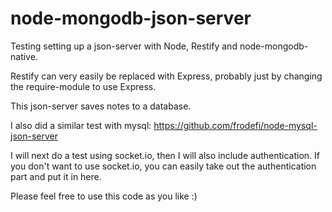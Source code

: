 node-mongodb-json-server
========================

Testing setting up a json-server with Node, Restify and node-mongodb-native.

Restify can very easily be replaced with Express, probably just by changing the require-module to use Express.

This json-server saves notes to a database.

I also did a similar test with mysql: https://github.com/frodefi/node-mysql-json-server

I will next do a test using socket.io, then I will also include authentication.
If you don't want to use socket.io, you can easily take out the authentication part and put it in here.

Please feel free to use this code as you like :)
